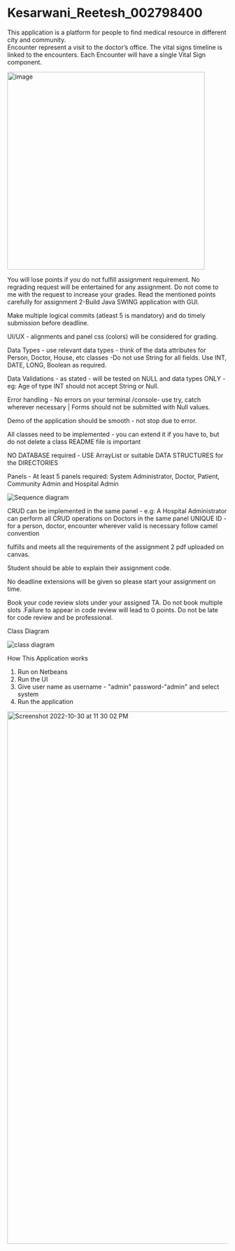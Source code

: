 # Kesarwani_Reetesh_002798400

This application is a platform for people to find medical resource in different city and 
community.  
Encounter represent a visit to the doctor’s office. The vital signs timeline is linked to the 
encounters. Each Encounter will have a single Vital Sign component. 

<img width="451" alt="image" src="https://user-images.githubusercontent.com/114504936/198916492-5549f9b6-9832-4152-8efe-ce20933f3840.png">



You will lose points if you do not fulfill assignment requirement. No regrading request will be entertained for any assignment. Do not come to me with the request to increase your grades.
Read the mentioned points carefully for assignment 
2-Build Java SWING application with GUI.

Make multiple  logical commits (atleast 5 is mandatory)  and do timely submission before deadline.

UI/UX - alignments and panel css (colors) will be considered for grading.

Data Types - use relevant data types - think of the data attributes for Person, Doctor, House, etc classes -Do not use String for all fields. Use INT, DATE, LONG, Boolean as required.

Data Validations - as stated - will be tested on NULL and data types ONLY - eg: Age of type INT should not accept String or Null.

Error handling - No errors on your terminal /console- use try, catch wherever necessary | Forms should not be submitted with Null values.

Demo of the application should be smooth - not stop due to error.

All classes need to be implemented - you can extend it if you have to, but do not delete a class
README file is important

NO DATABASE required - USE ArrayList or suitable DATA STRUCTURES for the DIRECTORIES

Panels - At least 5 panels required: System Administrator, Doctor, Patient, Community Admin and Hospital Admin

![Sequence diagram](https://user-images.githubusercontent.com/114504936/198927566-56c75c72-c4f0-4894-a7de-1cd6fef552cc.png)


CRUD can be implemented in the same panel - e.g: A Hospital Administrator can perform all CRUD operations on Doctors in the same panel
UNIQUE ID - for a person, doctor, encounter wherever valid is necessary
follow camel convention

fulfills and meets all the requirements of the assignment 2 pdf uploaded on canvas.

Student should be able to explain their assignment code.

No deadline extensions will be given so please start your assignment on time.

Book your code review slots under your assigned TA. Do not book multiple slots .Failure to appear in code review will lead to 0 points.
Do not be late for code review and be professional.


Class Diagram



![class diagram](https://user-images.githubusercontent.com/114504936/198924968-00e43ed4-5f90-4e79-aaeb-861281a3ca37.jpeg)



How This Application works

1. Run on Netbeans
2. Run the UI 
3. Give user name as username - "admin"  password-"admin" and select system 
4. Run the application

<img width="1215" alt="Screenshot 2022-10-30 at 11 30 02 PM" src="https://user-images.githubusercontent.com/114504936/198925323-5b8adabf-3346-456b-b59e-e43b0be3d007.png">

